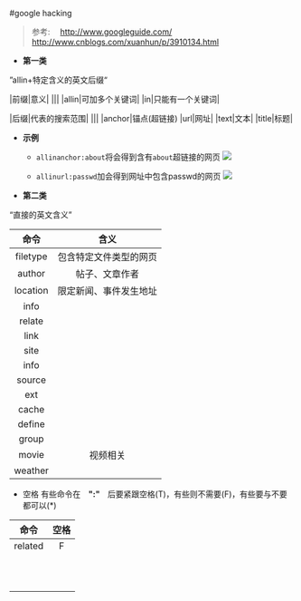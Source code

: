 #google hacking

> 参考:　
http://www.googleguide.com/  
http://www.cnblogs.com/xuanhun/p/3910134.html


* **第一类**

”allin+特定含义的英文后缀“

|前缀|意义|
|||
|allin|可加多个关键词|
|in|只能有一个关键词|

|后缀|代表的搜索范围|
|||
|anchor|锚点(超链接)
|url|网址|
|text|文本|
|title|标题|

* **示例**
	* `allinanchor:about`将会得到含有`about`超链接的网页
	![](/home/a/Pictures/Selection_001.png) 
	
	* `allinurl:passwd`加会得到网址中包含passwd的网页
	![](/home/a/Pictures/Selection_002.png) 
	
	
* **第二类**

“直接的英文含义”

|命令|含义|
|:------------:|:--------:|
|filetype|包含特定文件类型的网页|
|author|帖子、文章作者|
|location|限定新闻、事件发生地址|
|info||
|relate||
|link||
|site||
|info||
|source||
|ext||
|cache||
|define||
|group||
|movie|视频相关|
|weather||

* 空格
有些命令在　**":"**　后要紧跟空格(T)，有些则不需要(F)，有些要与不要都可以(*)

|命令|空格|
|:-------:|:-------:|
|related|F|
|||
|||
|||
|||
|||
|||
|||
|||
|||
|||
|||